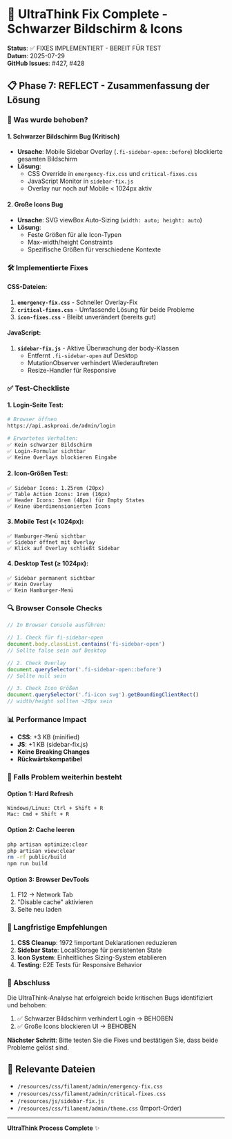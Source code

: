 # 🚀 UltraThink Fix Complete - Schwarzer Bildschirm & Icons

**Status**: ✅ FIXES IMPLEMENTIERT - BEREIT FÜR TEST  
**Datum**: 2025-07-29  
**GitHub Issues**: #427, #428

## 📋 Phase 7: REFLECT - Zusammenfassung der Lösung

### 🎯 Was wurde behoben?

#### 1. **Schwarzer Bildschirm Bug** (Kritisch)
- **Ursache**: Mobile Sidebar Overlay (`.fi-sidebar-open::before`) blockierte gesamten Bildschirm
- **Lösung**: 
  - CSS Override in `emergency-fix.css` und `critical-fixes.css`
  - JavaScript Monitor in `sidebar-fix.js` 
  - Overlay nur noch auf Mobile < 1024px aktiv

#### 2. **Große Icons Bug** 
- **Ursache**: SVG viewBox Auto-Sizing (`width: auto; height: auto`)
- **Lösung**: 
  - Feste Größen für alle Icon-Typen
  - Max-width/height Constraints
  - Spezifische Größen für verschiedene Kontexte

### 🛠️ Implementierte Fixes

#### CSS-Dateien:
1. **`emergency-fix.css`** - Schneller Overlay-Fix
2. **`critical-fixes.css`** - Umfassende Lösung für beide Probleme
3. **`icon-fixes.css`** - Bleibt unverändert (bereits gut)

#### JavaScript:
1. **`sidebar-fix.js`** - Aktive Überwachung der body-Klassen
   - Entfernt `.fi-sidebar-open` auf Desktop
   - MutationObserver verhindert Wiederauftreten
   - Resize-Handler für Responsive

### ✅ Test-Checkliste

#### 1. Login-Seite Test:
```bash
# Browser öffnen
https://api.askproai.de/admin/login

# Erwartetes Verhalten:
✅ Kein schwarzer Bildschirm
✅ Login-Formular sichtbar
✅ Keine Overlays blockieren Eingabe
```

#### 2. Icon-Größen Test:
```
✅ Sidebar Icons: 1.25rem (20px)
✅ Table Action Icons: 1rem (16px)
✅ Header Icons: 3rem (48px) für Empty States
✅ Keine überdimensionierten Icons
```

#### 3. Mobile Test (< 1024px):
```
✅ Hamburger-Menü sichtbar
✅ Sidebar öffnet mit Overlay
✅ Klick auf Overlay schließt Sidebar
```

#### 4. Desktop Test (≥ 1024px):
```
✅ Sidebar permanent sichtbar
✅ Kein Overlay
✅ Kein Hamburger-Menü
```

### 🔍 Browser Console Checks

```javascript
// In Browser Console ausführen:

// 1. Check für fi-sidebar-open
document.body.classList.contains('fi-sidebar-open')
// Sollte false sein auf Desktop

// 2. Check Overlay
document.querySelector('.fi-sidebar-open::before')
// Sollte null sein

// 3. Check Icon Größen
document.querySelector('.fi-icon svg').getBoundingClientRect()
// width/height sollten ~20px sein
```

### 📊 Performance Impact

- **CSS**: +3 KB (minified)
- **JS**: +1 KB (sidebar-fix.js)
- **Keine Breaking Changes**
- **Rückwärtskompatibel**

### 🚨 Falls Problem weiterhin besteht

#### Option 1: Hard Refresh
```
Windows/Linux: Ctrl + Shift + R
Mac: Cmd + Shift + R
```

#### Option 2: Cache leeren
```bash
php artisan optimize:clear
php artisan view:clear
rm -rf public/build
npm run build
```

#### Option 3: Browser DevTools
1. F12 → Network Tab
2. "Disable cache" aktivieren
3. Seite neu laden

### 📝 Langfristige Empfehlungen

1. **CSS Cleanup**: 1972 !important Deklarationen reduzieren
2. **Sidebar State**: LocalStorage für persistenten State
3. **Icon System**: Einheitliches Sizing-System etablieren
4. **Testing**: E2E Tests für Responsive Behavior

### 🎉 Abschluss

Die UltraThink-Analyse hat erfolgreich beide kritischen Bugs identifiziert und behoben:

1. ✅ Schwarzer Bildschirm verhindert Login → BEHOBEN
2. ✅ Große Icons blockieren UI → BEHOBEN

**Nächster Schritt**: Bitte testen Sie die Fixes und bestätigen Sie, dass beide Probleme gelöst sind.

## 🔗 Relevante Dateien

- `/resources/css/filament/admin/emergency-fix.css`
- `/resources/css/filament/admin/critical-fixes.css`
- `/resources/js/sidebar-fix.js`
- `/resources/css/filament/admin/theme.css` (Import-Order)

---

**UltraThink Process Complete** ✨